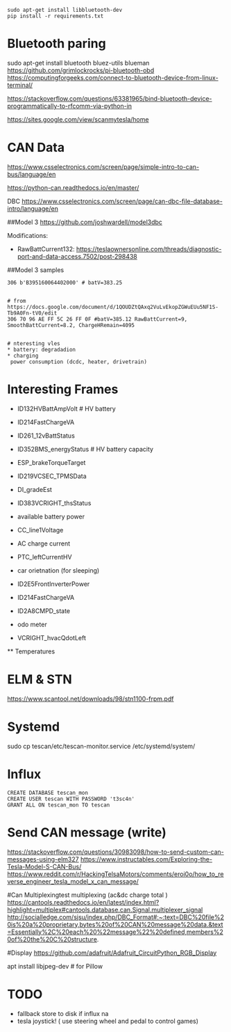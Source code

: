 
```
sudo apt-get install libbluetooth-dev
pip install -r requirements.txt
```


# Bluetooth paring
sudo apt-get install bluetooth bluez-utils blueman
https://github.com/grimlockrocks/pi-bluetooth-obd
https://computingforgeeks.com/connect-to-bluetooth-device-from-linux-terminal/


https://stackoverflow.com/questions/63381965/bind-bluetooth-device-programmatically-to-rfcomm-via-python-in

https://sites.google.com/view/scanmytesla/home


# CAN Data

https://www.csselectronics.com/screen/page/simple-intro-to-can-bus/language/en

https://python-can.readthedocs.io/en/master/

DBC
https://www.csselectronics.com/screen/page/can-dbc-file-database-intro/language/en

##Model 3
https://github.com/joshwardell/model3dbc

Modifications:
* RawBattCurrent132: https://teslaownersonline.com/threads/diagnostic-port-and-data-access.7502/post-298438


##Model 3 samples
```
306 b'B395160064402000' # batV=383.25


# from https://docs.google.com/document/d/1QOUDZtQAxq2VuLvEkopZGWuEUu5NF1S-Tb9A0Fn-tV0/edit
306 70 96 AE FF 5C 26 FF 0F #batV=385.12 RawBattCurrent=9, SmoothBattCurrent=8.2, ChargeHRemain=4095


# nteresting vles
* battery: degradadion
* charging
 power consumption (dcdc, heater, drivetrain)
```


# Interesting Frames
* ID132HVBattAmpVolt # HV battery
* ID214FastChargeVA
* ID261_12vBattStatus
* ID352BMS_energyStatus # HV battery capacity

* ESP_brakeTorqueTarget
* ID219VCSEC_TPMSData
* DI_gradeEst
* ID383VCRIGHT_thsStatus

* available battery power
* CC_line1Voltage
* AC charge current
* PTC_leftCurrentHV

* car orietnation (for sleeping)
* ID2E5FrontInverterPower
* ID214FastChargeVA
* ID2A8CMPD_state

* odo meter

* VCRIGHT_hvacQdotLeft


** Temperatures



# ELM & STN
https://www.scantool.net/downloads/98/stn1100-frpm.pdf


# Systemd
sudo cp tescan/etc/tescan-monitor.service /etc/systemd/system/


# Influx

```
CREATE DATABASE tescan_mon
CREATE USER tescan WITH PASSWORD 't3sc4n'
GRANT ALL ON tescan_mon TO tescan
```

# Send CAN message (write)
https://stackoverflow.com/questions/30983098/how-to-send-custom-can-messages-using-elm327
https://www.instructables.com/Exploring-the-Tesla-Model-S-CAN-Bus/
https://www.reddit.com/r/HackingTelsaMotors/comments/eroi0o/how_to_reverse_engineer_tesla_model_x_can_message/

#Can Multiplexingtest multiplexing (ac&dc charge total )  
  https://cantools.readthedocs.io/en/latest/index.html?highlight=multiplex#cantools.database.can.Signal.multiplexer_signal
  http://socialledge.com/sjsu/index.php/DBC_Format#:~:text=DBC%20file%20is%20a%20proprietary,bytes%20of%20CAN%20message%20data.&text=Essentially%2C%20each%20%22message%22%20defined,members%20of%20the%20C%20structure.
  

#Display
https://github.com/adafruit/Adafruit_CircuitPython_RGB_Display

apt install libjpeg-dev # for Pillow

# TODO
* fallback store to disk if influx na
* tesla joystick! ( use steering wheel and pedal to control games)


